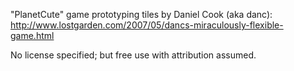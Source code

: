 "PlanetCute" game prototyping tiles by Daniel Cook (aka danc):  
http://www.lostgarden.com/2007/05/dancs-miraculously-flexible-game.html

No license specified; but free use with attribution assumed.
